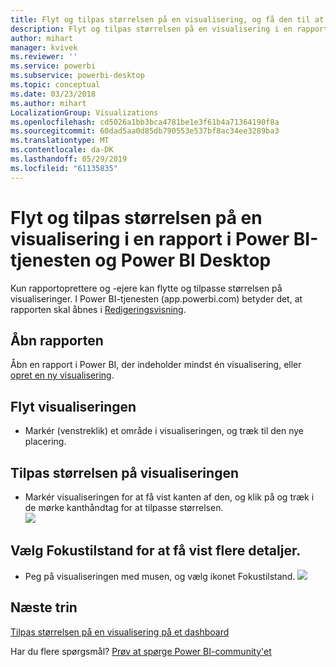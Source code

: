 ```yaml
---
title: Flyt og tilpas størrelsen på en visualisering, og få den til at skille sig ud
description: Flyt og tilpas størrelsen på en visualisering i en rapport i Power BI-tjenesten og Desktop
author: mihart
manager: kvivek
ms.reviewer: ''
ms.service: powerbi
ms.subservice: powerbi-desktop
ms.topic: conceptual
ms.date: 03/23/2018
ms.author: mihart
LocalizationGroup: Visualizations
ms.openlocfilehash: cd5026a1bb3bca4781be1e3f61b4a71364190f8a
ms.sourcegitcommit: 60dad5aa0d85db790553e537bf8ac34ee3289ba3
ms.translationtype: MT
ms.contentlocale: da-DK
ms.lasthandoff: 05/29/2019
ms.locfileid: "61135835"
---
```

# <a name="move-and-resize-a-visualization-in-a-report-in-power-bi-service-and-power-bi-desktop"></a>Flyt og tilpas størrelsen på en visualisering i en rapport i Power BI-tjenesten og Power BI Desktop
Kun rapportoprettere og -ejere kan flytte og tilpasse størrelsen på visualiseringer. I Power BI-tjenesten (app.powerbi.com) betyder det, at rapporten skal åbnes i [Redigeringsvisning](../consumer/end-user-reading-view.md).

## <a name="open-the-report"></a>Åbn rapporten
Åbn en rapport i Power BI, der indeholder mindst én visualisering, eller [opret en ny visualisering](power-bi-report-add-visualizations-i.md). 

## <a name="move-the-visualization"></a>Flyt visualiseringen
* Markér (venstreklik) et område i visualiseringen, og træk til den nye placering.

## <a name="resize-the-visualization"></a>Tilpas størrelsen på visualiseringen
* Markér visualiseringen for at få vist kanten af den, og klik på og træk i de mørke kanthåndtag for at tilpasse størrelsen.  
  ![](media/power-bi-visualization-move-and-resize/untitled.gif)

## <a name="select-focus-mode-to-see-more-detail"></a>Vælg Fokustilstand for at få vist flere detaljer.
* Peg på visualiseringen med musen, og vælg ikonet Fokustilstand.
  ![](media/power-bi-visualization-move-and-resize/pbi_popouticon.jpg)

## <a name="next-steps"></a>Næste trin
[Tilpas størrelsen på en visualisering på et dashboard](../service-dashboard-edit-tile.md)  

Har du flere spørgsmål? [Prøv at spørge Power BI-community'et](http://community.powerbi.com/)